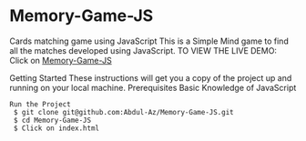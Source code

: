 # Memory-Game-JS
Cards matching game using JavaScript
This is a Simple Mind game to find all the matches developed using JavaScript.
TO VIEW THE LIVE DEMO: Click on [Memory-Game-JS](https://memory-game-js-azz.firebaseapp.com/)

Getting Started
These instructions will get you a copy of the project up and running on your local machine.
Prerequisites
Basic Knowledge of JavaScript
```
Run the Project
 $ git clone git@github.com:Abdul-Az/Memory-Game-JS.git
 $ cd Memory-Game-JS
 $ Click on index.html
```